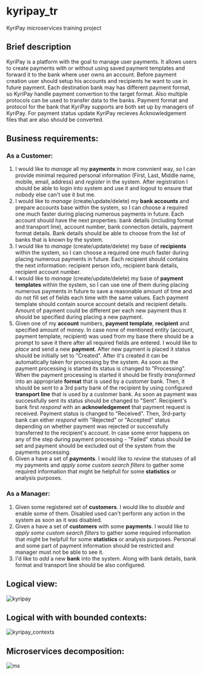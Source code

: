 # kyripay_tr
KyriPay microservices training project

## Brief description
KyriPay is a platform with the goal to manage user payments. It allows users to create payments with or without using saved payment templates and forward it to the bank where user owns an account. Before payment creation user should setup his accounts and recipients he want to use in future payment. Each destination bank may has different payment format, so KyriPay handle payment convertion to the target format. Also multiple protocols can be used to transfer data to the banks. Payment format and protocol for the bank that KyriPay supports are both set up by managers of KyriPay. For payment status update KyriPay recieves Acknowledgement files that are also should be converted.

## Business requirements:

### As a **Customer**:
1. I would like to _manage_ all my **payments** in more convnient way, so I can provide minimal required personal information (First, Last, Middle name, mobile, email, address) and _register_ in the system. After registration I should be able to login into system and use it and logout to ensure that nobody else can't use it but me.
2. I would like to _manage_ (create/update/delete) my **bank accounts** and prepare accounts base within the system, so I can choose a required one much faster during placing numerous payments in future. Each account should have the next properties: bank details (including format and transport line), account number, bank connection details, payment format details. Bank details should be able to choose from the list of banks that is known by the system.
3. I would like to _manage_ (create/update/delete) my base of **recipients** within the system, so I can choose a required one much faster during placing numerous payments in future. Each recipient should contains the next information: recipient person info, recipient bank details, recipient account number. 
4. I would like to _manage_ (create/update/delete) my base of **payment templates** within the system, so I can use one of them during placing numerous payments in future to save a reasonable amount of time and do not fill set of fields each time with the same values. Each payment template should contain source account details and recipient details. Amount of payment could be different per each new payment thus it should be specified during placing a new payment.
5. Given one of my **account** numbers, **payment template**, **recipient** and specified amount of money. In case none of mentioned entity (account, payment template, recipient) was used from my base there should be a prompt to save it there after all required fields are entered.
I would like to _place_ and send a new **payment**. After new payment is placed it status should be initially set to "Created". After it's created it can be automatically taken for processing by the system. As soon as the payment processing is started its status is changed to "Processing". When the payment processing is started it should be firstly _transformed_ into an appropriate **format** that is used by a customer bank. Then, it should be _sent_ to a 3rd party bank of the recipient by using configured **transport line** that is used by a customer bank. As soon as payment was successfully sent its status should be changed to "Sent". Recipient's bank first _respond_ with an **acknowledgement** that payment request is received. Payment status is changed to "Received". Then, 3rd-party bank can either _respond_ with "Rejected" or "Accepted" status depending on whether payment was rejected or successfully transferred to the recipient's account. In case some error happens on any of the step during payment processing - "Failed" status should be set and payment should be excluded out of the system from the payments processing.
6. Given a have a set of **payments**. I would like to _review_ the statuses of all my payments and _apply some custom search filters_ to gather some required information that might be helpfull for some **statistics** or analysis purposes.

### As a **Manager**:
1. Given some registered set of **customers**. I would like to _disable_ and enable some of them. Disabled used can't perform any action in the system as soon as it was disabled.
2. Given a have a set of **customers** with some **payments**. I would like to _apply some custom search filters_ to gather some required information that might be helpfull for some **statistics** or analysis purposes. Personal and some part of payment information should be restricted and manager must not be able to see it.
3. I'd like to _add_ a new **bank** into the system. Along with bank details, bank format and transport line should be also configured.

## Logical view:

![kyripay](https://user-images.githubusercontent.com/475392/55720241-082ec880-5a09-11e9-8200-a3b490e132a3.png)

## Logical with with bounded contexts:

![kyripay_contexts](https://user-images.githubusercontent.com/475392/55724825-e9ceca00-5a14-11e9-843a-32e8f44f06c2.png)

## Microservices decomposition:

![ms](https://user-images.githubusercontent.com/475392/55724635-82b11580-5a14-11e9-9ead-1febd2970e82.png)
